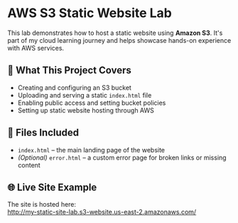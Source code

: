 # AWS S3 Static Website Lab

This lab demonstrates how to host a static website using **Amazon S3**. It's part of my cloud learning journey and helps showcase hands-on experience with AWS services.

## 📌 What This Project Covers
- Creating and configuring an S3 bucket
- Uploading and serving a static `index.html` file
- Enabling public access and setting bucket policies
- Setting up static website hosting through AWS

## 🧪 Files Included
- `index.html` – the main landing page of the website
- *(Optional)* `error.html` – a custom error page for broken links or missing content

## 🌐 Live Site Example
The site is hosted here:  
http://my-static-site-lab.s3-website.us-east-2.amazonaws.com/
